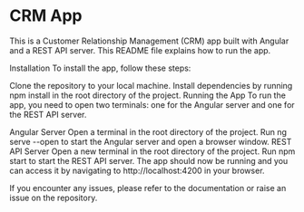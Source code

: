 # CRM App
This is a Customer Relationship Management (CRM) app built with Angular and a REST API server.
This README file explains how to run the app.

Installation
To install the app, follow these steps:

Clone the repository to your local machine.
Install dependencies by running npm install in the root directory of the project.
Running the App
To run the app, you need to open two terminals: one for the Angular server and one for the REST API server.

Angular Server
Open a terminal in the root directory of the project.
Run ng serve --open to start the Angular server and open a browser window.
REST API Server
Open a new terminal in the root directory of the project.
Run npm start to start the REST API server.
The app should now be running and you can access it by navigating to http://localhost:4200 in your browser.

If you encounter any issues, please refer to the documentation or raise an issue on the repository.

